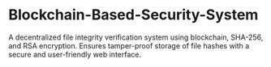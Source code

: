 # Blockchain-Based-Security-System
A decentralized file integrity verification system using blockchain, SHA-256, and RSA encryption. Ensures tamper-proof storage of file hashes with a secure and user-friendly web interface.

